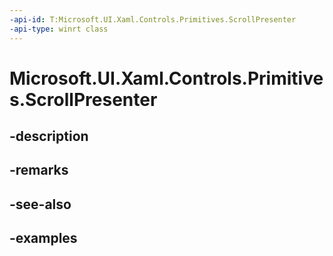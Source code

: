 ```yaml
---
-api-id: T:Microsoft.UI.Xaml.Controls.Primitives.ScrollPresenter
-api-type: winrt class
---
```


# Microsoft.UI.Xaml.Controls.Primitives.ScrollPresenter

<!--
public class ScrollPresenter : Windows.UI.Xaml.FrameworkElement
-->


## -description

## -remarks

## -see-also

## -examples


